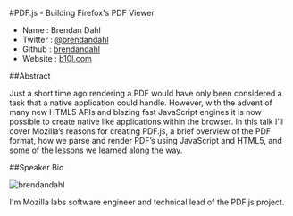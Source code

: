 #PDF.js - Building Firefox's PDF Viewer

* Name      : Brendan Dahl
* Twitter   : [@brendandahl][]
* Github    : [brendandahl][]
* Website   : [b10l.com][]

##Abstract

Just a short time ago rendering a PDF would have only been considered a task that a native application could handle. However, with the advent of many new HTML5 APIs and blazing fast JavaScript engines it is now possible to create native like applications within the browser. In this talk I’ll cover Mozilla’s reasons for creating PDF.js, a brief overview of the PDF format, how we parse and render PDF’s using JavaScript and HTML5, and some of the lessons we learned along the way.

##Speaker Bio

![brendandahl](https://raw.github.com/cascadiajs/2013.cascadiajs.com/master/images/brendandahl.png)

I'm Mozilla labs software engineer and technical lead of the PDF.js project.

[@brendandahl]:http://twitter.com/brendandahl
[brendandahl]:http://github.com/brendandahl
[b10l.com]:http://b10l.com
